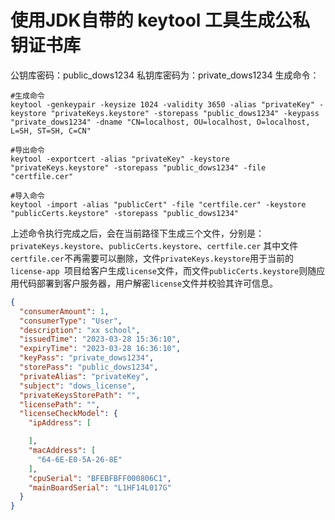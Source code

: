 # 使用JDK自带的 keytool 工具生成公私钥证书库
公钥库密码：public_dows1234
私钥库密码为：private_dows1234
生成命令：
```shell
#生成命令
keytool -genkeypair -keysize 1024 -validity 3650 -alias "privateKey" -keystore "privateKeys.keystore" -storepass "public_dows1234" -keypass "private_dows1234" -dname "CN=localhost, OU=localhost, O=localhost, L=SH, ST=SH, C=CN"

#导出命令
keytool -exportcert -alias "privateKey" -keystore "privateKeys.keystore" -storepass "public_dows1234" -file "certfile.cer"

#导入命令
keytool -import -alias "publicCert" -file "certfile.cer" -keystore "publicCerts.keystore" -storepass "public_dows1234"
```


上述命令执行完成之后，会在当前路径下生成三个文件，分别是：`privateKeys.keystore`、`publicCerts.keystore`、`certfile.cer`
其中文件`certfile.cer`不再需要可以删除，文件`privateKeys.keystore`用于当前的 `license-app `项目给客户生成`license`文件，而文件`publicCerts.keystore`则随应用代码部署到客户服务器，用户解密`license`文件并校验其许可信息。


```json
{
  "consumerAmount": 1,
  "consumerType": "User",
  "description": "xx school",
  "issuedTime": "2023-03-28 15:36:10",
  "expiryTime": "2023-03-28 16:36:10",
  "keyPass": "private_dows1234",
  "storePass": "public_dows1234",
  "privateAlias": "privateKey",
  "subject": "dows_license",
  "privateKeysStorePath": "",
  "licensePath": "",
  "licenseCheckModel": {
    "ipAddress": [

    ],
    "macAddress": [
      "64-6E-E0-5A-26-8E"
    ],
    "cpuSerial": "BFEBFBFF000806C1",
    "mainBoardSerial": "L1HF14L017G"
  }
}
```